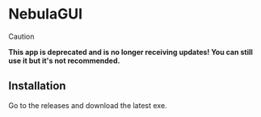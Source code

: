 # NebulaGUI

> [!CAUTION]
> **This app is deprecated and is no longer receiving updates! You can still use it but it's not recommended.**

## Installation

Go to the releases and download the latest exe.
